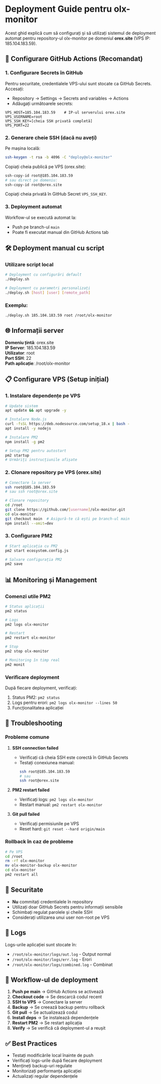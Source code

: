 # Deployment Guide pentru olx-monitor

Acest ghid explică cum să configurați și să utilizați sistemul de deployment automat pentru repository-ul olx-monitor pe domeniul **orex.site** (VPS IP: 185.104.183.59).

## 🚀 Configurare GitHub Actions (Recomandat)

### 1. Configurare Secrets în GitHub

Pentru securitate, credentialele VPS-ului sunt stocate ca GitHub Secrets. Accesați:
- Repository → Settings → Secrets and variables → Actions
- Adăugați următoarele secrets:

```
VPS_HOST=185.104.183.59    # IP-ul serverului orex.site
VPS_USERNAME=root
VPS_SSH_KEY=[cheia SSH privată completă]
VPS_PORT=22
```

### 2. Generare cheie SSH (dacă nu aveți)

Pe mașina locală:
```bash
ssh-keygen -t rsa -b 4096 -C "deploy@olx-monitor"
```

Copiați cheia publică pe VPS (orex.site):
```bash
ssh-copy-id root@185.104.183.59
# sau direct pe domeniu:
ssh-copy-id root@orex.site
```

Copiați cheia privată în GitHub Secret `VPS_SSH_KEY`.

### 3. Deployment automat

Workflow-ul se execută automat la:
- Push pe branch-ul `main`
- Poate fi executat manual din GitHub Actions tab

## 🛠️ Deployment manual cu script

### Utilizare script local

```bash
# Deployment cu configurări default
./deploy.sh

# Deployment cu parametri personalizați
./deploy.sh [host] [user] [remote_path]
```

### Exemplu:
```bash
./deploy.sh 185.104.183.59 root /root/olx-monitor
```

## 🌐 Informații server

**Domeniu țintă**: orex.site  
**IP Server**: 185.104.183.59  
**Utilizator**: root  
**Port SSH**: 22  
**Path aplicație**: /root/olx-monitor  

## 📋 Configurare VPS (Setup inițial)

### 1. Instalare dependențe pe VPS

```bash
# Update sistem
apt update && apt upgrade -y

# Instalare Node.js
curl -fsSL https://deb.nodesource.com/setup_18.x | bash -
apt install -y nodejs

# Instalare PM2
npm install -g pm2

# Setup PM2 pentru autostart
pm2 startup
# Urmăriți instrucțiunile afișate
```

### 2. Clonare repository pe VPS (orex.site)

```bash
# Conectare la server
ssh root@185.104.183.59
# sau ssh root@orex.site

# Clonare repository
cd /root
git clone https://github.com/[username]/olx-monitor.git
cd olx-monitor
git checkout main  # Asigură-te că ești pe branch-ul main
npm install --omit=dev
```

### 3. Configurare PM2

```bash
# Start aplicația cu PM2
pm2 start ecosystem.config.js

# Salvare configurația PM2
pm2 save
```

## 📊 Monitoring și Management

### Comenzi utile PM2

```bash
# Status aplicații
pm2 status

# Logs
pm2 logs olx-monitor

# Restart
pm2 restart olx-monitor

# Stop
pm2 stop olx-monitor

# Monitoring în timp real
pm2 monit
```

### Verificare deployment

După fiecare deployment, verificați:
1. Status PM2: `pm2 status`
2. Logs pentru erori: `pm2 logs olx-monitor --lines 50`
3. Funcționalitatea aplicației

## 🔧 Troubleshooting

### Probleme comune

1. **SSH connection failed**
   - Verificați că cheia SSH este corectă în GitHub Secrets
   - Testați conexiunea manual: 
     ```bash
     ssh root@185.104.183.59
     # sau
     ssh root@orex.site
     ```

2. **PM2 restart failed**
   - Verificați logs: `pm2 logs olx-monitor`
   - Restart manual: `pm2 restart olx-monitor`

3. **Git pull failed**
   - Verificați permisiunile pe VPS
   - Reset hard: `git reset --hard origin/main`

### Rollback în caz de probleme

```bash
# Pe VPS
cd /root
rm -rf olx-monitor
mv olx-monitor-backup olx-monitor
cd olx-monitor
pm2 restart all
```

## 🔐 Securitate

- **Nu** commitați credentialele în repository
- Utilizați doar GitHub Secrets pentru informații sensibile
- Schimbați regulat parolele și cheile SSH
- Considerați utilizarea unui user non-root pe VPS

## 📝 Logs

Logs-urile aplicației sunt stocate în:
- `/root/olx-monitor/logs/out.log` - Output normal
- `/root/olx-monitor/logs/err.log` - Erori
- `/root/olx-monitor/logs/combined.log` - Combinat

## 🔄 Workflow-ul de deployment

1. **Push pe main** → GitHub Actions se activează
2. **Checkout code** → Se descarcă codul recent
3. **SSH to VPS** → Conectare la server
4. **Backup** → Se creează backup pentru rollback
5. **Git pull** → Se actualizează codul
6. **Install deps** → Se instalează dependențele
7. **Restart PM2** → Se restart aplicația
8. **Verify** → Se verifică că deployment-ul a reușit

## ✅ Best Practices

- Testați modificările local înainte de push
- Verificați logs-urile după fiecare deployment
- Mențineți backup-uri regulate
- Monitorizați performanța aplicației
- Actualizați regular dependențele